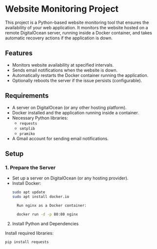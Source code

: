 
# Website Monitoring Project

This project is a Python-based website monitoring tool that ensures the availability of your web application. It monitors the website hosted on a remote DigitalOcean server, running inside a Docker container, and takes automatic recovery actions if the application is down.

## Features

- Monitors website availability at specified intervals.
- Sends email notifications when the website is down.
- Automatically restarts the Docker container running the application.
- Optionally reboots the server if the issue persists (configurable).

## Requirements

- A server on DigitalOcean (or any other hosting platform).
- Docker installed and the application running inside a container.
- Necessary Python libraries:
  - `requests`
  - `smtplib`
  - `pramiko`
- A Gmail account for sending email notifications.

## Setup

### 1. Prepare the Server

- Set up a server on DigitalOcean (or any hosting provider).
- Install Docker:
  ```bash
  sudo apt update
  sudo apt install docker.io

    Run nginx as a Docker container:

    docker run -d -p 80:80 nginx

2. Install Python and Dependencies

Install required libraries:

    pip install requests







